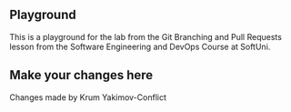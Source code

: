 Playground
---

This is a playground for the lab from the Git Branching and Pull Requests lesson from the Software Engineering and DevOps Course at SoftUni.

Make your changes here
---


Changes made by Krum Yakimov-Conflict

